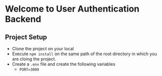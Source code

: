 # Welcome to  User Authentication Backend

## Project Setup

- Clone the project on your local
- Execute `npm install` on the same path of the root directory in which you are cloing the project.
- Create a `.env` file and create the following variables
  - `PORT=3009`
